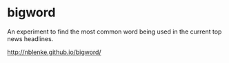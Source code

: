 # bigword
An experiment to find the most common word being used in the current top news headlines.

http://nblenke.github.io/bigword/
